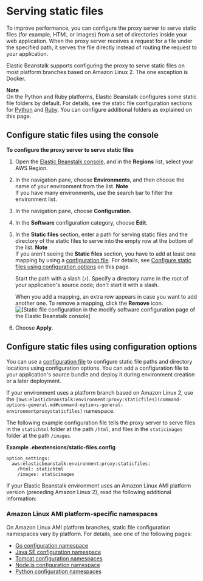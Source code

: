 # Serving static files<a name="environment-cfg-staticfiles"></a>

To improve performance, you can configure the proxy server to serve static files \(for example, HTML or images\) from a set of directories inside your web application\. When the proxy server receives a request for a file under the specified path, it serves the file directly instead of routing the request to your application\.

Elastic Beanstalk supports configuring the proxy to serve static files on most platform branches based on Amazon Linux 2\. The one exception is Docker\.

**Note**  
On the Python and Ruby platforms, Elastic Beanstalk configures some static file folders by default\. For details, see the static file configuration sections for [Python](create-deploy-python-container.md#python-platform-staticfiles) and [Ruby](create_deploy_Ruby.container.md#create_deploy_Ruby.container.console.staticfiles)\. You can configure additional folders as explained on this page\.

## Configure static files using the console<a name="environment-cfg-staticfiles.console"></a>

**To configure the proxy server to serve static files**

1. Open the [Elastic Beanstalk console](https://console.aws.amazon.com/elasticbeanstalk), and in the **Regions** list, select your AWS Region\.

1. In the navigation pane, choose **Environments**, and then choose the name of your environment from the list\.
**Note**  
If you have many environments, use the search bar to filter the environment list\.

1. In the navigation pane, choose **Configuration**\.

1. In the **Software** configuration category, choose **Edit**\.

1. In the **Static files** section, enter a path for serving static files and the directory of the static files to serve into the empty row at the bottom of the list\.
**Note**  
If you aren't seeing the **Static files** section, you have to add at least one mapping by using a [configuration file](ebextensions.md)\. For details, see [Configure static files using configuration options](#environment-cfg-staticfiles.namespace) on this page\.

   Start the path with a slash \(`/`\)\. Specify a directory name in the root of your application's source code; don't start it with a slash\.

   When you add a mapping, an extra row appears in case you want to add another one\. To remove a mapping, click the **Remove** icon\.  
![\[Static file configuration in the modify software configuration page of the Elastic Beanstalk console\]](http://docs.aws.amazon.com/elasticbeanstalk/latest/dg/images/environment-cfg-static-files.png)

1. Choose **Apply**\.

## Configure static files using configuration options<a name="environment-cfg-staticfiles.namespace"></a>

You can use a [configuration file](ebextensions.md) to configure static file paths and directory locations using configuration options\. You can add a configuration file to your application's source bundle and deploy it during environment creation or a later deployment\.

If your environment uses a platform branch based on Amazon Linux 2, use the `[aws:elasticbeanstalk:environment:proxy:staticfiles](command-options-general.md#command-options-general-environmentproxystaticfiles)` namespace\.

The following example configuration file tells the proxy server to serve files in the `statichtml` folder at the path `/html`, and files in the `staticimages` folder at the path `/images`\.

**Example \.ebextensions/static\-files\.config**  

```
option_settings:
  aws:elasticbeanstalk:environment:proxy:staticfiles:
    /html: statichtml
    /images: staticimages
```

If your Elastic Beanstalk environment uses an Amazon Linux AMI platform version \(preceding Amazon Linux 2\), read the following additional information:

### Amazon Linux AMI platform\-specific namespaces<a name="environment-cfg-staticfiles.namespace.specific"></a>

On Amazon Linux AMI platform branches, static file configuration namespaces vary by platform\. For details, see one of the following pages:
+ [Go configuration namespace](go-environment.md#go-namespaces)
+ [Java SE configuration namespace](java-se-platform.md#java-se-namespaces)
+ [Tomcat configuration namespaces](java-tomcat-platform.md#java-tomcat-namespaces)
+ [Node\.js configuration namespace](create_deploy_nodejs.container.md#nodejs-namespaces)
+ [Python configuration namespaces](create-deploy-python-container.md#python-namespaces)